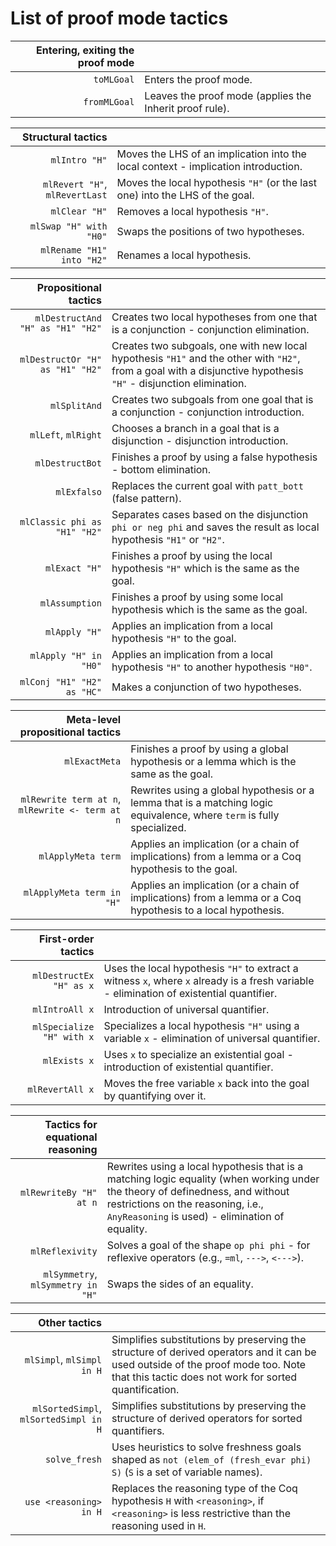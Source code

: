 # List of proof mode tactics

|  Entering, exiting the proof mode |  |
|-----------------------------------------:|------------------------------------|
| `toMLGoal`                               | Enters the proof mode.               |
| `fromMLGoal`                             | Leaves the proof mode (applies the Inherit proof rule).            |

|  Structural tactics |  |
|-----------------------------------------:|------------------------------------|
| `mlIntro "H"`                            | Moves the LHS of an implication into the local context - implication introduction.              |
| `mlRevert "H"`, `mlRevertLast`           | Moves the local hypothesis `"H"` (or the last one) into the LHS of the goal. |
| `mlClear "H"`                            | Removes a local hypothesis `"H"`. |
| `mlSwap "H" with "H0"`                   | Swaps the positions of two hypotheses. |
| `mlRename "H1" into "H2"`                | Renames a local hypothesis. |


| Propositional tactics | |
|-----------------------------------------:|------------------------------------|
| `mlDestructAnd "H" as "H1" "H2"`         | Creates two local hypotheses from one that is a conjunction - conjunction elimination. |
| `mlDestructOr "H" as "H1" "H2"`          | Creates two subgoals, one with new local hypothesis `"H1"` and the other with `"H2"`, from a goal with a disjunctive hypothesis `"H"` - disjunction elimination. |
| `mlSplitAnd`                             | Creates two subgoals from one goal that is a conjunction - conjunction introduction. |
| `mlLeft`, `mlRight`                      | Chooses a branch in a goal that is a disjunction - disjunction introduction. |
| `mlDestructBot`                          | Finishes a proof by using a false hypothesis - bottom elimination. |
| `mlExfalso`                              | Replaces the current goal with `patt_bott` (false pattern). |
| `mlClassic phi as "H1" "H2"`             | Separates cases based on the disjunction `phi or neg phi` and saves the result as local hypothesis `"H1"` or `"H2"`. |
| `mlExact "H"`                            | Finishes a proof by using the local hypothesis `"H"` which is the same as the goal. |
| `mlAssumption`                           | Finishes a proof by using some local hypothesis which is the same as the goal. |
| `mlApply "H"`                            | Applies an implication from a local hypothesis `"H"` to the goal. |
| `mlApply "H" in "H0"`                    | Applies an implication from a local hypothesis `"H"` to another hypothesis `"H0"`. |
| `mlConj "H1" "H2" as "HC"`               | Makes a conjunction of two hypotheses. |


| Meta-level propositional tactics | |
|------------------------------------------------:|------------------------------------|
| `mlExactMeta`                                   | Finishes a proof by using a global hypothesis or a lemma which is the same as the goal. |
| `mlRewrite term at n`, `mlRewrite <- term at n` | Rewrites using a global hypothesis or a lemma that is a matching logic equivalence, where `term` is fully specialized. |
| `mlApplyMeta term`                              | Applies an implication (or a chain of implications) from a lemma or a Coq hypothesis to the goal. |
| `mlApplyMeta term in "H"`                       | Applies an implication (or a chain of implications) from a lemma or a Coq hypothesis to a local hypothesis. |

| First-order tactics | |
|-----------------------------------------:|------------------------------------|
| `mlDestructEx "H" as x`                  | Uses the local hypothesis `"H"` to extract a witness `x`, where `x` already is a fresh variable - elimination of existential quantifier. |
| `mlIntroAll x`                           | Introduction of universal quantifier. |
| `mlSpecialize "H" with x`                | Specializes a local hypothesis `"H"` using a variable `x` - elimination of universal quantifier. |
| `mlExists x`                             | Uses `x` to specialize an existential goal - introduction of existential quantifier. |
| `mlRevertAll x`                          | Moves the free variable `x` back into the goal by quantifying over it. |

| Tactics for equational reasoning | |
|-----------------------------------------:|------------------------------------|
| `mlRewriteBy "H" at n`                   | Rewrites using a local hypothesis that is a matching logic equality (when working under the theory of definedness, and without restrictions on the reasoning, i.e., `AnyReasoning` is used) - elimination of equality. |
| `mlReflexivity`                          | Solves a goal of the shape `op phi phi` - for reflexive operators (e.g., `=ml`, `--->`, `<--->`). |
| `mlSymmetry`, `mlSymmetry in "H"`        | Swaps the sides of an equality. |

| Other tactics | |
|-----------------------------------------:|------------------------------------|
| `mlSimpl`, `mlSimpl in H` | Simplifies substitutions by preserving the structure of derived operators and it can be used outside of the proof mode too. Note that this tactic does not work for sorted quantification. |
| `mlSortedSimpl`, `mlSortedSimpl in H` | Simplifies substitutions by preserving the structure of derived operators for sorted quantifiers. |
| `solve_fresh` | Uses heuristics to solve freshness goals shaped as `not (elem_of (fresh_evar phi) S)` (`S` is a set of variable names). |
| `use <reasoning> in H` | Replaces the reasoning type of the Coq hypothesis `H` with `<reasoning>`, if `<reasoning>` is less restrictive than the reasoning used in `H`. |

